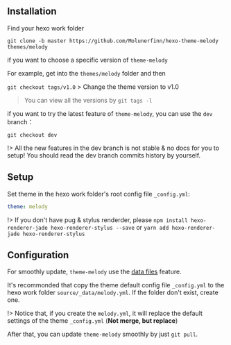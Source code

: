 ## Installation

Find your hexo work folder

```
git clone -b master https://github.com/Molunerfinn/hexo-theme-melody themes/melody
```

if you want to choose a specific version of `theme-melody`

For example, get into the `themes/melody` folder and then

`git checkout tags/v1.0` > Change the theme version to v1.0

> You can view all the versions by `git tags -l`

if you want to try the latest feature of `theme-melody`, you can use the `dev` branch：

```
git checkout dev
```

!> All the new features in the dev branch is not stable & no docs for you to setup! You should read the dev branch commits history by yourself.

## Setup

Set theme in the hexo work folder's root config file `_config.yml`:

```yaml
theme: melody
```

!> If you don't have pug & stylus renderder, please `npm install hexo-renderer-jade hexo-renderer-stylus --save` or `yarn add hexo-renderer-jade hexo-renderer-stylus`

## Configuration

For smoothly update, `theme-melody` use the [data files](https://hexo.io/docs/data-files.html) feature.

It's recommonded that copy the theme default config file `_config.yml` to the hexo work folder `source/_data/melody.yml`. If the folder don't exist, create one.

!> Notice that, if you create the `melody.yml`, it will replace the default settings of the theme `_config.yml` (**Not merge, but replace**)

After that, you can update `theme-melody` smoothly by just `git pull`.





